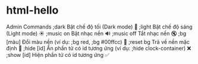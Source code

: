 # html-hello
Admin Commands 
;dark
Bật chế độ tối (Dark mode) 🌙
;light
Bật chế độ sáng (Light mode) ☀️
;music on
Bật nhạc nền 🔊
;music off
Tắt nhạc nền 🔇
;bg [màu]
Đổi màu nền (ví dụ: ;bg red, ;bg #00ffcc) 🎨
;reset bg
Trả về nền mặc định 🌈
;hide [id]
Ẩn phần tử có id tương ứng (ví dụ: ;hide clock-container) ❌
;show [id]
Hiện phần tử có id tương ứng ✅
